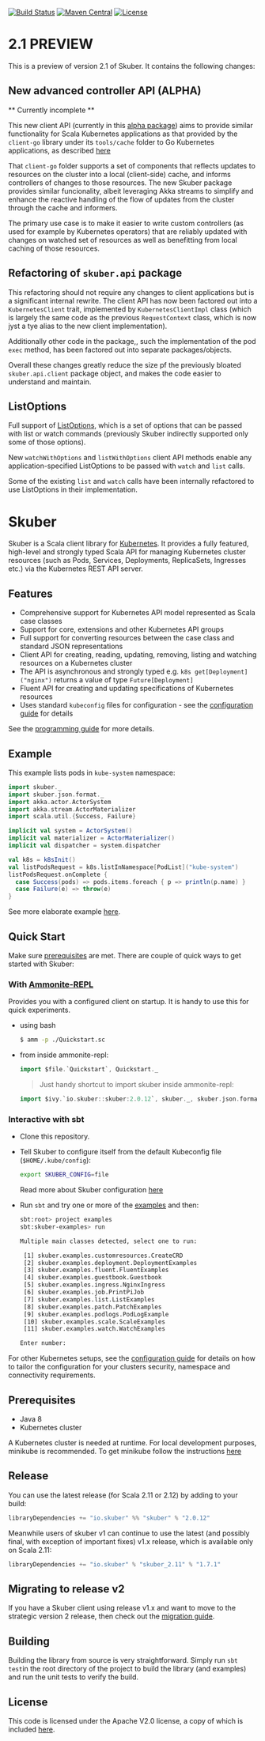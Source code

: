 [![Build Status](https://travis-ci.org/doriordan/skuber.svg?branch=master)](https://travis-ci.org/doriordan/skuber)
[![Maven Central](https://maven-badges.herokuapp.com/maven-central/io.skuber/skuber_2.12/badge.svg)](http://search.maven.org/#search|ga|1|g:%22io.skuber%22a:%22skuber_2.12%22)
[![License](https://img.shields.io/badge/License-Apache%202.0-blue.svg)](https://github.com/doriordan/skuber/blob/master/LICENSE.txt)

# 2.1 PREVIEW

This is a preview of version 2.1 of Skuber. It contains the following changes:

## New advanced controller API (ALPHA)

** Currently incomplete **

This new client API (currently in this [alpha package](client/src/main/scala/skuber/api/alpha/controller)) aims to provide similar functionality for Scala Kubernetes applications as that provided by the `client-go`  library under its `tools/cache` folder to Go Kubernetes applications, as described [here](https://github.com/kubernetes/sample-controller/blob/master/docs/controller-client-go.md)

That `client-go` folder supports a set of components that reflects updates to resources on the cluster into a local (client-side) cache, and informs controllers of changes to those resources. The new Skuber package provides similar funcionality, albeit leveraging Akka streams to simplify and enhance the reactive handling of the flow of updates from the cluster through the cache and informers.  

The primary use case is to make it easier to write custom controllers (as used for example by Kubernetes operators) that are reliably updated with changes on watched set of resources as well as benefitting from local caching of those resources.
  
## Refactoring of `skuber.api` package

This refactoring should not require any changes to client applications but is a significant internal rewrite. The client API has now been factored out into a `KubernetesClient` trait, implemented by `KubernetesClientImpl` class (which is largely the same code as the previous `RequestContext` class, which is now jyst a tye alias to the new client implementation).

Additionally other code in the package,, such the implementation of the pod `exec` method, has been factored out into separate packages/objects.

Overall these changes greatly reduce the size pf the previously bloated `skuber.api.client` package object, and makes the code easier to understand and maintain.  

## ListOptions
 
Full support of [ListOptions](https://godoc.org/k8s.io/apimachinery/pkg/apis/meta/v1#ListOptions), which is a set of options that can be passed with list or watch commands (previously Skuber indirectly supported only some of those options).
 
New `watchWithOptions` and `listWithOptions` client API methods enable any application-specified ListOptions to be passed with `watch` and `list` calls.

Some of the existing `list` and `watch` calls have been internally refactored to use ListOptions in their implementation.
 
# Skuber

Skuber is a Scala client library for [Kubernetes](http://kubernetes.io). It provides a fully featured, high-level and strongly typed Scala API for managing Kubernetes cluster resources (such as Pods, Services, Deployments, ReplicaSets, Ingresses  etc.) via the Kubernetes REST API server.

## Features

- Comprehensive support for Kubernetes API model represented as Scala case classes
- Support for core, extensions and other Kubernetes API groups
- Full support for converting resources between the case class and standard JSON representations
- Client API for creating, reading, updating, removing, listing and watching resources on a Kubernetes cluster
- The API is asynchronous and strongly typed e.g. `k8s get[Deployment]("nginx")` returns a value of type `Future[Deployment]`
- Fluent API for creating and updating specifications of Kubernetes resources
- Uses standard `kubeconfig` files for configuration - see the [configuration guide](docs/Configuration.md) for details

See the [programming guide](docs/GUIDE.md) for more details.

## Example

This example lists pods in `kube-system` namespace:

  ```scala
  import skuber._
  import skuber.json.format._
  import akka.actor.ActorSystem
  import akka.stream.ActorMaterializer
  import scala.util.{Success, Failure}

  implicit val system = ActorSystem()
  implicit val materializer = ActorMaterializer()
  implicit val dispatcher = system.dispatcher

  val k8s = k8sInit()
  val listPodsRequest = k8s.listInNamespace[PodList]("kube-system")
  listPodsRequest.onComplete {
    case Success(pods) => pods.items.foreach { p => println(p.name) }
    case Failure(e) => throw(e)
  }
  ```

  See more elaborate example [here](docs/Examples.md).

## Quick Start

Make sure [prerequisites](#prerequisites) are met. There are couple of quick ways to get started with Skuber:

### With [Ammonite-REPL](http://ammonite.io/#Ammonite-REPL)

Provides you with a configured client on startup. It is handy to use this for quick experiments.

- using bash

  ```bash
  $ amm -p ./Quickstart.sc
  ```

- from inside ammonite-repl:

  ```scala
  import $file.`Quickstart`, Quickstart._
  ```

  > Just handy shortcut to import skuber inside ammonite-repl:

  ```scala
  import $ivy.`io.skuber::skuber:2.0.12`, skuber._, skuber.json.format._
  ```

### Interactive with sbt

- Clone this repository.

- Tell Skuber to configure itself from the default Kubeconfig file (`$HOME/.kube/config`):

    ```bash
    export SKUBER_CONFIG=file
    ```

    Read more about Skuber configuration [here](docs/Configuration.md)

- Run `sbt` and try  one or more of the [examples](./examples/src/main/scala/skuber/examples) and then:

  ```bash
  sbt:root> project examples
  sbt:skuber-examples> run

  Multiple main classes detected, select one to run:

   [1] skuber.examples.customresources.CreateCRD
   [2] skuber.examples.deployment.DeploymentExamples
   [3] skuber.examples.fluent.FluentExamples
   [4] skuber.examples.guestbook.Guestbook
   [5] skuber.examples.ingress.NginxIngress
   [6] skuber.examples.job.PrintPiJob
   [7] skuber.examples.list.ListExamples
   [8] skuber.examples.patch.PatchExamples
   [9] skuber.examples.podlogs.PodLogExample
   [10] skuber.examples.scale.ScaleExamples
   [11] skuber.examples.watch.WatchExamples

  Enter number:
  ```

For other Kubernetes setups, see the [configuration guide](docs/Configuration.md) for details on how to tailor the configuration for your clusters security, namespace and connectivity requirements.

## Prerequisites

- Java 8
- Kubernetes cluster

A Kubernetes cluster is needed at runtime. For local development purposes, minikube is recommended.
To get minikube follow the instructions [here](https://github.com/kubernetes/minikube)

## Release

You can use the latest release (for Scala 2.11 or 2.12) by adding to your build:

```sbt
libraryDependencies += "io.skuber" %% "skuber" % "2.0.12"
```

Meanwhile users of skuber v1 can continue to use the latest (and possibly final, with exception of important fixes) v1.x release, which is available only on Scala 2.11:

```sbt
libraryDependencies += "io.skuber" % "skuber_2.11" % "1.7.1"
```

## Migrating to release v2

If you have a Skuber client using release v1.x and want to move to the strategic version 2 release, then check out the [migration guide](docs/MIGRATION_1-to-2.md).

## Building

Building the library from source is very straightforward. Simply run `sbt test`in the root directory of the project to build the library (and examples) and run the unit tests to verify the build.

## License

This code is licensed under the Apache V2.0 license, a copy of which is included [here](LICENSE.txt).
